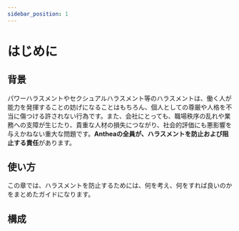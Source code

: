 ```yaml
---
sidebar_position: 1
---
```


# はじめに

## 背景

パワーハラスメントやセクシュアルハラスメント等のハラスメントは、働く人が能力を発揮することの妨げになることはもちろん、個人としての尊厳や人格を不当に傷つける許されない行為です。また、会社にとっても、職場秩序の乱れや業務への支障が生じたり、貴重な人材の損失につながり、社会的評価にも悪影響を与えかねない重大な問題です。**Antheaの全員が、ハラスメントを防止および阻止する責任**があります。

## 使い方

この章では、ハラスメントを防止するためには、何を考え、何をすれば良いのかをまとめたガイドになります。

## 構成
